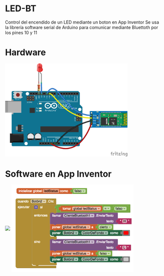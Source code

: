 # LED-BT

Control del encendido de un LED mediante un boton en App Inventor
Se usa la librería software serial de Arduino para comunicar mediante Bluettoth por los pines 10 y 11

# Hardware
<img src="Bluetooth-LED-SS_bb.png" width="400" align="center">

# Software en App Inventor

<img src="DiseñoApp.png" width="400" align="center">
<img src="codigoApp.png" width="400" align="center">
